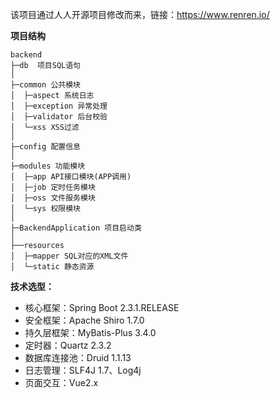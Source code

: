 该项目通过人人开源项目修改而来，链接：https://www.renren.io/

**项目结构** 
```
backend
├─db  项目SQL语句
│
├─common 公共模块
│  ├─aspect 系统日志
│  ├─exception 异常处理
│  ├─validator 后台校验
│  └─xss XSS过滤
│ 
├─config 配置信息
│ 
├─modules 功能模块
│  ├─app API接口模块(APP调用)
│  ├─job 定时任务模块
│  ├─oss 文件服务模块
│  └─sys 权限模块
│ 
├─BackendApplication 项目启动类
│  
├──resources 
│  ├─mapper SQL对应的XML文件
│  └─static 静态资源

```

**技术选型：** 
- 核心框架：Spring Boot 2.3.1.RELEASE
- 安全框架：Apache Shiro 1.7.0
- 持久层框架：MyBatis-Plus 3.4.0
- 定时器：Quartz 2.3.2
- 数据库连接池：Druid 1.1.13
- 日志管理：SLF4J 1.7、Log4j
- 页面交互：Vue2.x 
<br> 
